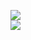 [![](https://img.shields.io/badge/Made%20With-Github%20Spray-lightgrey.svg?style=for-the-badge&logo=github)](https://github.com/Annihil/github-spray#7928)  
[![](https://i.imgur.com/2DrTn0Z.gif)](https://github.com/Annihil/github-spray)